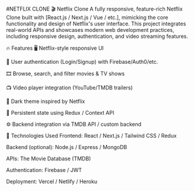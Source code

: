 #NETFLIX CLONE
🎬 Netflix Clone
A fully responsive, feature-rich Netflix Clone built with [React.js / Next.js / Vue / etc.], mimicking the core functionality and design of Netflix's user interface. This project integrates real-world APIs and showcases modern web development practices, including responsive design, authentication, and video streaming features.

🔥 Features
🖥️ Netflix-style responsive UI

🔐 User authentication (Login/Signup) with Firebase/Auth0/etc.

🎞️ Browse, search, and filter movies & TV shows

📺 Video player integration (YouTube/TMDB trailers)

🌙 Dark theme inspired by Netflix

💾 Persistent state using Redux / Context API

⚙️ Backend integration via TMDB API / custom backend

🚀 Technologies Used
Frontend: React / Next.js / Tailwind CSS / Redux

Backend (optional): Node.js / Express / MongoDB

APIs: The Movie Database (TMDB)

Authentication: Firebase / JWT

Deployment: Vercel / Netlify / Heroku
